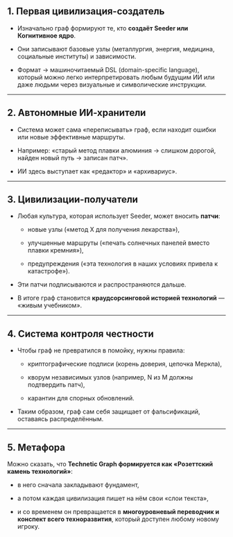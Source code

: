 ## 1\. **Первая цивилизация-создатель**

- Изначально граф формируют те, кто **создаёт Seeder или Когнитивное ядро**.
    
- Они записывают базовые узлы (металлургия, энергия, медицина, социальные институты) и зависимости.
    
- Формат → машиночитаемый DSL (domain-specific language), который можно легко интерпретировать любым будущим ИИ или даже людьми через визуальные и символические инструкции.
    

* * *

## 2\. **Автономные ИИ-хранители**

- Система может сама «переписывать» граф, если находит ошибки или новые эффективные маршруты.
    
- Например: «старый метод плавки алюминия → слишком дорогой, найден новый путь → записан патч».
    
- ИИ здесь выступает как «редактор» и «архивариус».
    

* * *

## 3\. **Цивилизации-получатели**

- Любая культура, которая использует Seeder, может вносить **патчи**:
    
    - новые узлы («метод X для получения лекарства»),
        
    - улучшенные маршруты («печать солнечных панелей вместо плавки кремния»),
        
    - предупреждения («эта технология в наших условиях привела к катастрофе»).
        
- Эти патчи подписываются и распространяются дальше.
    
- В итоге граф становится **краудсорсинговой историей технологий** — «живым учебником».
    

* * *

## 4\. **Система контроля честности**

- Чтобы граф не превратился в помойку, нужны правила:
    
    - криптографические подписи (корень доверия, цепочка Меркла),
        
    - кворум независимых узлов (например, N из M должны подтвердить патч),
        
    - карантин для спорных обновлений.
        
- Таким образом, граф сам себя защищает от фальсификаций, оставаясь распределённым.
    

* * *

## 5\. **Метафора**

Можно сказать, что **Technetic Graph формируется как «Розеттский камень технологий»**:

- в него сначала закладывают фундамент,
    
- а потом каждая цивилизация пишет на нём свои «слои текста»,
    
- и со временем он превращается в **многоуровневый переводчик и конспект всего техноразвития**, который доступен любому новому игроку.